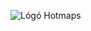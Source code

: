 <p><img alt="Lógó Hotmaps" src="https://www.hotmaps-project.eu/wp-content/uploads/2017/02/logo.svg"/></p>